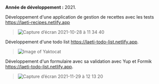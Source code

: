**Année de développement :** 2021.

Développement d'une application de gestion de recettes avec les tests https://laeti-recipes.netlify.app

>![Capture d’écran 2021-10-28 à 11 34 40](https://user-images.githubusercontent.com/77897283/139698842-45039889-2ce8-4003-b862-5afac0ddd7b3.png)

Développement d'une todo list https://laeti-todo-list.netlify.app.

> ![Image of Yaktocat](https://user-images.githubusercontent.com/77897283/126187551-d23cef7f-417b-4c30-9d90-e3bcec51ae24.png)

Développement d'un formulaire avec sa validation avec Yup et Formik https://laeti-todo-list.netlify.app.

> ![Capture d’écran 2021-11-29 à 12 13 20](https://user-images.githubusercontent.com/77897283/143858128-4587e280-688f-4a4b-a0fc-99a974b309bf.png)




